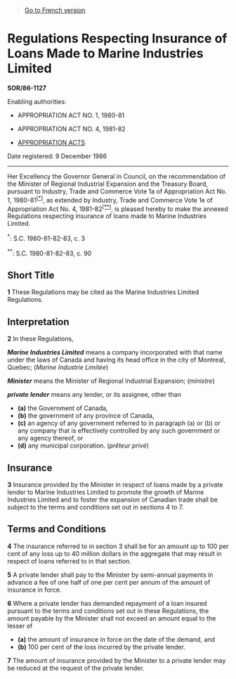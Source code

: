 > [Go to French version](/fr/Règlements/Décrets,%20ordonnances%20et%20règlements%20statutaires/86/1127.md)

# Regulations Respecting Insurance of Loans Made to Marine Industries Limited

**SOR/86-1127**

Enabling authorities: 
- APPROPRIATION ACT NO. 1, 1980-81

- APPROPRIATION ACT NO. 4, 1981-82

- [APPROPRIATION ACTS](/en/Acts/Revised%20Statutes%20of%20Canada/Z/Z-01.md)

Date registered: 9 December 1986

----------

Her Excellency the Governor General in Council, on the recommendation of the Minister of Regional Industrial Expansion and the Treasury Board, pursuant to Industry, Trade and Commerce Vote 1a of Appropriation Act No. 1, 1980-81<sup><a href='#footnote1_e'>[*]</a></sup>, as extended by Industry, Trade and Commerce Vote 1e of Appropriation Act No. 4, 1981-82<sup><a href='#footnote2_e'>[**]</a></sup>, is pleased hereby to make the annexed Regulations respecting insurance of loans made to Marine Industries Limited.

<a name='footnote1_e'><sup>*</sup></a>: S.C. 1980-81-82-83, c. 3<br />

<a name='footnote2_e'><sup>**</sup></a>: S.C. 1980-81-82-83, c. 90<br />




## Short Title


**1** These Regulations may be cited as the Marine Industries Limited Regulations.




## Interpretation


**2** In these Regulations,

***Marine Industries Limited*** means a company incorporated with that name under the laws of Canada and having its head office in the city of Montreal, Quebec; (*Marine Industrie Limitée*)

***Minister*** means the Minister of Regional Industrial Expansion; (*ministre*)

***private lender*** means any lender, or its assignee, other than
- **(a)** the Government of Canada,
- **(b)** the government of any province of Canada,
- **(c)** an agency of any government referred to in paragraph (a) or (b) or any company that is effectively controlled by any such government or any agency thereof, or
- **(d)** any municipal corporation. (*prêteur privé*)




## Insurance


**3** Insurance provided by the Minister in respect of loans made by a private lender to Marine Industries Limited to promote the growth of Marine Industries Limited and to foster the expansion of Canadian trade shall be subject to the terms and conditions set out in sections 4 to 7.




## Terms and Conditions


**4** The insurance referred to in section 3 shall be for an amount up to 100 per cent of any loss up to 40 million dollars in the aggregate that may result in respect of loans referred to in that section.



**5** A private lender shall pay to the Minister by semi-annual payments in advance a fee of one half of one per cent per annum of the amount of insurance in force.



**6** Where a private lender has demanded repayment of a loan insured pursuant to the terms and conditions set out in these Regulations, the amount payable by the Minister shall not exceed an amount equal to the lesser of
- **(a)** the amount of insurance in force on the date of the demand, and
- **(b)** 100 per cent of the loss incurred by the private lender.



**7** The amount of insurance provided by the Minister to a private lender may be reduced at the request of the private lender.


